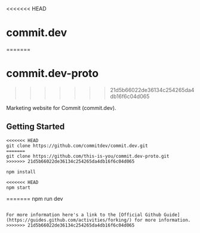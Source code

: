 <<<<<<< HEAD
# commit.dev
=======
# commit.dev-proto
>>>>>>> 21d5b66022de36134c254265da4db16f6c04d065

Marketing website for Commit (commit.dev).

## Getting Started

```
<<<<<<< HEAD
git clone https://github.com/commitdev/commit.dev.git
=======
git clone https://github.com/this-is-you/commit.dev-proto.git
>>>>>>> 21d5b66022de36134c254265da4db16f6c04d065
```

```
npm install
```

```
<<<<<<< HEAD
npm start
```
=======
npm run dev
```

For more information here's a link to the [Official Github Guide](https://guides.github.com/activities/forking/) for more information.
>>>>>>> 21d5b66022de36134c254265da4db16f6c04d065
